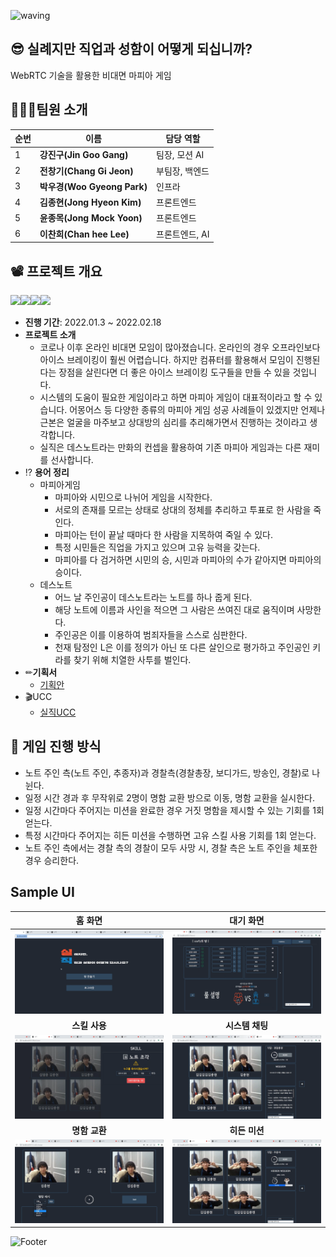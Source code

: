 ![waving](https://capsule-render.vercel.app/api?type=waving&height=200&text=silzick!&fontAlign=80&fontAlignY=40&color=gradient)

##  😎 실례지만 직업과 성함이 어떻게 되십니까?

WebRTC 기술을 활용한 비대면 마피아 게임



## 👨‍👩‍👦팀원 소개

| 순번 | 이름                        | 담당 역할      |
| ---- | --------------------------- | -------------- |
| 1    | **강진구(Jin Goo Gang)**    | 팀장, 모션 AI  |
| 2    | **전창기(Chang Gi Jeon)**   | 부팀장, 백엔드 |
| 3    | **박우경(Woo Gyeong Park)** | 인프라         |
| 4    | **김종현(Jong Hyeon Kim)**  | 프론트엔드     |
| 5    | **윤종목(Jong Mock Yoon)**  | 프론트엔드     |
| 6    | **이찬희(Chan hee Lee)**    | 프론트엔드, AI |



## 📽️ 프로젝트 개요

<img src ="https://img.shields.io/badge/Framework-Vue.js-blue"/><img src ="https://img.shields.io/badge/Framework-vuex-blue"/><img src ="https://img.shields.io/badge/WebRTC-Openvidu-green"/><img src ="https://img.shields.io/badge/Motion%20AI-TeachableMachine-brightgreen"/>

- **진행 기간**: 2022.01.3 ~ 2022.02.18
- **프로젝트 소개**
  - 코로나 이후 온라인 비대면 모임이 많아졌습니다. 온라인의 경우 오프라인보다 아이스 브레이킹이 훨씬 어렵습니다. 하지만 컴퓨터를 활용해서 모임이 진행된다는 장점을 살린다면 더 좋은 아이스 브레이킹 도구들을 만들 수 있을 것입니다.
  - 시스템의 도움이 필요한 게임이라고 하면 마피아 게임이 대표적이라고 할 수 있습니다. 어몽어스 등 다양한 종류의 마피아 게임 성공 사례들이 있겠지만 언제나 근본은 얼굴을 마주보고 상대방의 심리를 추리해가면서 진행하는 것이라고 생각합니다.
  - 실직은 데스노트라는 만화의 컨셉을 활용하여 기존 마피아 게임과는 다른 재미를 선사합니다.
- ⁉️ **용어 정리**
  - 마피아게임
    - 마피아와 시민으로 나뉘어 게임을 시작한다.
    - 서로의 존재를 모르는 상태로 상대의 정체를 추리하고 투표로 한 사람을 죽인다.
    - 마피아는 턴이 끝날 때마다 한 사람을 지목하여 죽일 수 있다.
    - 특정 시민들은 직업을 가지고 있으며 고유 능력을 갖는다.
    - 마피아를 다 검거하면 시민의 승, 시민과 마피아의 수가 같아지면 마피아의 승이다.
  - 데스노트
    - 어느 날 주인공이 데스노트라는 노트를 하나 줍게 된다.
    - 해당 노트에 이름과 사인을 적으면 그 사람은 쓰여진 대로 움직이며 사망한다.
    - 주인공은 이를 이용하여 범죄자들을 스스로 심판한다.
    - 천재 탐정인 L은 이를 정의가 아닌 또 다른 살인으로 평가하고 주인공인 키라를 찾기 위해 치열한 사투를 벌인다.
- ✏**기획서**
  - [기획안](https://silzick.notion.site/dd91cfac0ec1448a9f1b08f7cd572907)
- 🎬UCC
  - [실직UCC](https://youtu.be/WVQtWBEhl64)



## 🎲 게임 진행 방식

- 노트 주인 측(노트 주인, 추종자)과 경찰측(경찰총장, 보디가드, 방송인, 경찰)로 나뉜다.
- 일정 시간 경과 후 무작위로 2명이 명함 교환 방으로 이동, 명함 교환을 실시한다.
- 일정 시간마다 주어지는 미션을 완료한 경우 거짓 명함을 제시할 수 있는 기회를 1회 얻는다.
- 특정 시간마다 주어지는 히든 미션을 수행하면 고유 스킬 사용 기회를 1회 얻는다.
- 노트 주인 측에서는 경찰 측의 경찰이 모두 사망 시, 경찰 측은 노트 주인을 체포한 경우 승리한다.



## Sample UI

|                         **홈 화면**                          |                        **대기 화면**                         |
| :----------------------------------------------------------: | :----------------------------------------------------------: |
| <img src="./README.assets/home.png" width="100%" height="100%"/> | <img src="./README.assets/waiting.png" width="100%" height="100%"/> |
|                        **스킬 사용**                         |                       **시스템 채팅**                        |
| <img src="./README.assets/useskill.png" width="100%" height="100%"/> | <img src="./README.assets/system.png" width="100%" height="100%"/> |
|                        **명함 교환**                         |                        **히든 미션**                         |
| <img src="./README.assets/exchange.png" width="100%" height="100%"/> | <img src="./README.assets/hidden.png" width="100%" height="100%"/> |

![Footer](https://capsule-render.vercel.app/api?type=waving&color=auto&height=200&section=footer)
